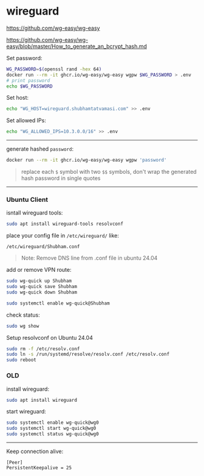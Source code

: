 # wireguard

https://github.com/wg-easy/wg-easy

https://github.com/wg-easy/wg-easy/blob/master/How_to_generate_an_bcrypt_hash.md

Set password:
```bash
WG_PASSWORD=$(openssl rand -hex 64)
docker run --rm -it ghcr.io/wg-easy/wg-easy wgpw $WG_PASSWORD > .env
# print password
echo $WG_PASSWORD
```

Set host:
```bash
echo "WG_HOST=wireguard.shubhamtatvamasi.com" >> .env
```

Set allowed IPs:
```bash
echo "WG_ALLOWED_IPS=10.3.0.0/16" >> .env
```

---

generate hashed `password`:
```bash
docker run --rm -it ghcr.io/wg-easy/wg-easy wgpw 'password'
```
> replace each `$` symbol with two `$$` symbols,
> don't wrap the generated hash password in single quotes

---

### Ubuntu Client

isntall wireguard tools:
```bash
sudo apt install wireguard-tools resolvconf
```

place your config file in `/etc/wireguard/` like:
```
/etc/wireguard/Shubham.conf
```
> Note: Remove DNS line from .conf file in ubuntu 24.04

add or remove VPN route:
```bash
sudo wg-quick up Shubham
sudo wg-quick save Shubham
sudo wg-quick down Shubham

sudo systemctl enable wg-quick@Shubham
```

check status:
```bash
sudo wg show
```

Setup resolvconf on Ubuntu 24.04
```bash
sudo rm -f /etc/resolv.conf
sudo ln -s /run/systemd/resolve/resolv.conf /etc/resolv.conf
sudo reboot
```

### OLD

install wireguard:
```bash
sudo apt install wireguard
```

start wireguard:
```bash
sudo systemctl enable wg-quick@wg0
sudo systemctl start wg-quick@wg0
sudo systemctl status wg-quick@wg0
```

---

Keep connection alive:
```
[Peer]
PersistentKeepalive = 25
```




